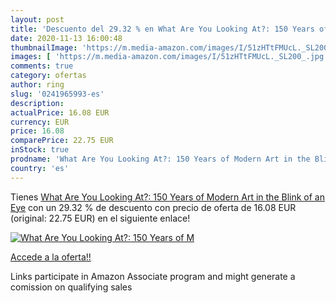 ```yaml
---
layout: post
title: 'Descuento del 29.32 % en What Are You Looking At?: 150 Years of M'
date: 2020-11-13 16:00:48
thumbnailImage: 'https://m.media-amazon.com/images/I/51zHTtFMUcL._SL200_.jpg'
images: [ 'https://m.media-amazon.com/images/I/51zHTtFMUcL._SL200_.jpg' ]
comments: true
category: ofertas
author: ring
slug: '0241965993-es'
description:
actualPrice: 16.08 EUR
currency: EUR
price: 16.08
comparePrice: 22.75 EUR
inStock: true
prodname: 'What Are You Looking At?: 150 Years of Modern Art in the Blink of an Eye'
country: 'es'
---
```


Tienes [What Are You Looking At?: 150 Years of Modern Art in the Blink of an Eye](https://www.amazon.es/dp/0241965993/?tag=tolees-21) con un 29.32 % de descuento con precio de oferta de 16.08 EUR (original: 22.75 EUR) en el siguiente enlace!

[![What Are You Looking At?: 150 Years of M](https://m.media-amazon.com/images/I/51zHTtFMUcL._SL200_.jpg)](https://www.amazon.es/dp/0241965993/?tag=tolees-21)

[Accede a la oferta!!](https://www.amazon.es/dp/0241965993/?tag=tolees-21)

Links participate in Amazon Associate program and might generate a comission on qualifying sales


